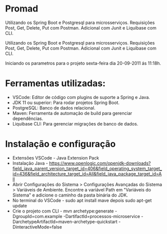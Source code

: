 # Promad
Utilizando os Spring Boot e Postgresql para microsserviços. Requisições Post, Get, Delete, Put com Postman. Adicional com Junit e Liquibase com CLI.

Utilizando os Spring Boot e Postgresql para microsserviços. Requisições Post, Get, Delete, Put com Postman. Adicional com Junit e Liquibase com CLI.

Iniciando os parametros para o projeto sexta-feira dia 20-09-2011 ás 11:18h.

# Ferramentas utilizadas:
* VSCode: Editor de código com plugins de suporte a Spring e Java.
* JDK 11 ou superior: Para rodar projetos Spring Boot.
* PostgreSQL: Banco de dados relacional.
* Maven: Ferramenta de automação de build para gerenciar dependências.
* Liquibase CLI: Para gerenciar migrações de banco de dados. 

# Instalação e configuração
* Extensões VSCode - Java Extension Pack
* Instalação Java - https://www.openlogic.com/openjdk-downloads?field_java_parent_version_target_id=406&field_operating_system_target_id=436&field_architecture_target_id=All&field_java_package_target_id=All
* Abrir Configurações do Sistema > Configurações Avançadas do Sistema > Variáveis de Ambiente.
Encontre a variável Path em "Variáveis do Sistema" e adicione o caminho da pasta binária do JDK.
* No terminal do VSCode - sudo apt install mave depois sudo apt-get update
* Crie o projeto com CLI - mvn archetype:generate -DgroupId=com.example -DartifactId=processos-microservice -DarchetypeArtifactId=maven-archetype-quickstart -DinteractiveMode=false



